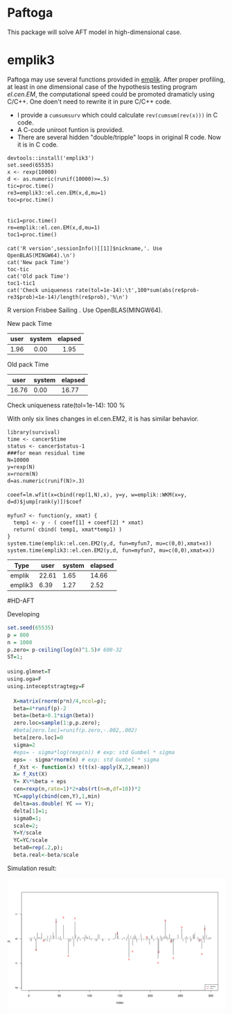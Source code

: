 Paftoga
==========

This package will solve AFT model in high-dimensional case. 


emplik3
====
Paftoga may use several functions provided in [emplik](http://cran.r-project.org/web/packages/emplik "emplik"). After proper profiling, at least in one dimensional case of the hypothesis testing program *el.cen.EM*, the computational speed could be promoted dramaticly using C/C++. One doen't need to rewrite it in pure C/C++ code.

- I provide a `cumsumsurv` which could calculate `rev(cumsum(rev(x)))` in C code.    
- A C-code uniroot funtion is provided.
- There are several hidden "double/tripple" loops in original R code. Now it is in C code.



```{r}
devtools::install('emplik3')
set.seed(65535)
x <- rexp(10000)
d <- as.numeric(runif(10000)>=.5)
tic=proc.time()
re3=emplik3::el.cen.EM(x,d,mu=1)
toc=proc.time()


tic1=proc.time()
re=emplik::el.cen.EM(x,d,mu=1)
toc1=proc.time()

cat('R version',sessionInfo()[[1]]$nickname,'. Use OpenBLAS(MINGW64).\n')
cat('New pack Time')
toc-tic
cat('Old pack Time')
toc1-tic1
cat('Check uniqueness rate(tol=1e-14):\t',100*sum(abs(re$prob-re3$prob)<1e-14)/length(re$prob),'%\n')
```


R version Frisbee Sailing . Use OpenBLAS(MINGW64).

New pack Time

| user | system | elapsed |
|:----:|:------:|:-------:|
| 1.96 | 0.00   | 1.95    |

Old pack Time

| user  | system | elapsed |
|-------|--------|---------|
| 16.76 | 0.00   | 16.77  | 
  
  Check uniqueness rate(tol=1e-14):   100 %
  
With only six lines changes in el.cen.EM2, it is has similar behavior.

```{r}
library(survival)
time <- cancer$time
status <- cancer$status-1
###for mean residual time
N=10000
y=rexp(N)
x=rnorm(N)
d=as.numeric(runif(N)>.3)

coeef=lm.wfit(x=cbind(rep(1,N),x), y=y, w=emplik::WKM(x=y, d=d)$jump[rank(y)])$coef

myfun7 <- function(y, xmat) {
  temp1 <- y - ( coeef[1] + coeef[2] * xmat)
  return( cbind( temp1, xmat*temp1) )
}
system.time(emplik::el.cen.EM2(y,d, fun=myfun7, mu=c(0,0),xmat=x))
system.time(emplik3::el.cen.EM2(y,d, fun=myfun7, mu=c(0,0),xmat=x))
```

| Type  | user	| system	| elapsed |
|-------|-------|---------|---------|
| emplik	| 22.61	| 1.65	| 14.66   |
| emplik3	| 6.39	| 1.27	| 2.52    |


#HD-AFT

Developing

```R
set.seed(65535)
p = 800
n = 1000
p.zero= p-ceiling(log(n)^1.5)# 600-32
ST=1;

using.glmnet=T
using.oga=F
using.inteceptstragtegy=F

  X=matrix(rnorm(p*n)/4,ncol=p);
  beta=4*runif(p)-2
  beta=(beta+0.1*sign(beta))
  zero.loc=sample(1:p,p.zero);
  #beta[zero.loc]=runif(p.zero,-.002,.002)
  beta[zero.loc]=0
  sigma=2
  #eps= - sigma*log(rexp(n)) # exp: std Gumbel * sigma
  eps= - sigma*rnorm(n) # exp: std Gumbel * sigma  
  f_Xst <- function(x) t(t(x)-apply(X,2,mean))
  X= f_Xst(X)
  Y= X%*%beta + eps
  cen=rexp(n,rate=1)*2+abs(rt(n=n,df=10))*2
  YC=apply(cbind(cen,Y),1,min)
  delta=as.double( YC == Y);
  delta[1]=1;
  sigma0=1;
  scale=2;
  Y=Y/scale
  YC=YC/scale
  beta0=rep(.2,p);
  beta.real<-beta/scale
```

Simulation result:

![SIMU1000](./figure/plot_zoom_png.png)

